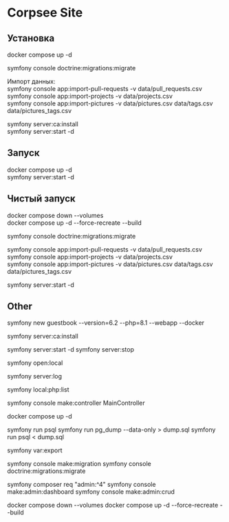 # Corpsee Site

## Установка

docker compose up -d  

symfony console doctrine:migrations:migrate  

Импорт данных:  
symfony console app:import-pull-requests -v data/pull_requests.csv  
symfony console app:import-projects -v data/projects.csv  
symfony console app:import-pictures -v data/pictures.csv data/tags.csv data/pictures_tags.csv  

symfony server:ca:install  
symfony server:start -d  


## Запуск

docker compose up -d  
symfony server:start -d  


## Чистый запуск

docker compose down --volumes  
docker compose up -d --force-recreate --build  

symfony console doctrine:migrations:migrate  

symfony console app:import-pull-requests -v data/pull_requests.csv  
symfony console app:import-projects -v data/projects.csv  
symfony console app:import-pictures -v data/pictures.csv data/tags.csv data/pictures_tags.csv  

symfony server:start -d  


## Other

symfony new guestbook --version=6.2 --php=8.1 --webapp --docker

symfony server:ca:install

symfony server:start -d
symfony server:stop

symfony open:local

symfony server:log

symfony local:php:list

symfony console make:controller MainController

docker compose up -d

symfony run psql
symfony run pg_dump --data-only > dump.sql
symfony run psql < dump.sql

symfony var:export

symfony console make:migration
symfony console doctrine:migrations:migrate

symfony composer req "admin:^4"
symfony console make:admin:dashboard
symfony console make:admin:crud

docker compose down --volumes
docker compose up -d --force-recreate --build

